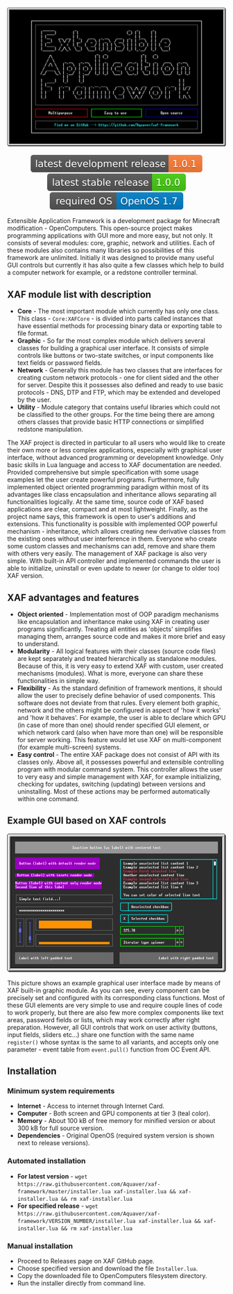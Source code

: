 <p align="center">
  <img alt="XAF Logo" src="https://raw.githubusercontent.com/Aquaver/xaf-framework/master/assets/logo.png"><br><br>
  <img alt="Latest development release version" src="https://raw.githubusercontent.com/Aquaver/xaf-framework/master/assets/versions/development.svg?sanitize=true">
  <img alt="Latest stable release version" src="https://raw.githubusercontent.com/Aquaver/xaf-framework/master/assets/versions/stable.svg?sanitize=true">
  <img alt="Required OS" src="https://raw.githubusercontent.com/Aquaver/xaf-framework/master/assets/versions/system.svg?sanitize=true">
</p>

Extensible Application Framework is a development package for Minecraft modification - OpenComputers. This open-source project makes programming applications with GUI more and more easy, but not only. It consists of several modules: core, graphic, network and utilities. Each of these modules also contains many libraries so possibilities of this framework are unlimited. Initially it was designed to provide many useful GUI controls but currently it has also quite a few classes which help to build a computer network for example, or a redstone controller terminal.

## XAF module list with description

* **Core** - The most important module which currently has only one class. This class - `Core:XAFCore` - is divided into parts called instances that have essential methods for processing binary data or exporting table to file format.
* **Graphic** - So far the most complex module which delivers several classes for building a graphical user interface. It consists of simple controls like buttons or two-state switches, or input components like text fields or password fields.
* **Network** - Generally this module has two classes that are interfaces for creating custom network protocols - one for client sided and the other for server. Despite this it possesses also defined and ready to use basic protocols - DNS, DTP and FTP, which may be extended and developed by the user.
* **Utility** - Module category that contains useful libraries which could not be classified to the other groups. For the time being there are among others classes that provide basic HTTP connections or simplified redstone manipulation.

The XAF project is directed in particular to all users who would like to create their own more or less complex applications, especially with graphical user interface, without advanced programming or development knowledge. Only basic skills in Lua language and access to XAF documentation are needed. Provided comprehensive but simple specification with some usage examples let the user create powerful programs. Furthermore, fully implemented object oriented programming paradigm within most of its advantages like class encapsulation and inheritance allows separating all functionalities logically. At the same time, source code of XAF based applications are clear, compact and at most lightweight. Finally, as the project name says, this framework is open to user's additions and extensions. This functionality is possible with implemented OOP powerful mechanism - inheritance, which allows creating new derivative classes from the existing ones without user interference in them. Everyone who create some custom classes and mechanisms can add, remove and share them with others very easily. The management of XAF package is also very simple. With built-in API controller and implemented commands the user is able to initialize, uninstall or even update to newer (or change to older too) XAF version.

## XAF advantages and features

* **Object oriented** - Implementation most of OOP paradigm mechanisms like encapsulation and inheritance make using XAF in creating user programs significantly. Treating all entities as 'objects' simplifies managing them, arranges source code and makes it more brief and easy to understand.
* **Modularity** - All logical features with their classes (source code files) are kept separately and treated hierarchically as standalone modules. Because of this, it is very easy to extend XAF with custom, user created mechanisms (modules). What is more, everyone can share these functionalities in simple way.
* **Flexibility** - As the standard definition of framework mentions, it should allow the user to precisely define behavior of used components. This software does not deviate from that rules. Every element both graphic, network and the others might be configured in aspect of 'how it works' and 'how it behaves'. For example, the user is able to declare which GPU (in case of more than one) should render specified GUI element, or which network card (also when have more than one) will be responsible for server working. This feature would let use XAF on multi-component (for example multi-screen) systems.
* **Easy control** - The entire XAF package does not consist of API with its classes only. Above all, it possesses powerful and extensible controlling program with modular command system. This controller allows the user to very easy and simple management with XAF, for example initializing, checking for updates, switching (updating) between versions and uninstalling. Most of these actions may be performed automatically within one command.

## Example GUI based on XAF controls

<p align="center">
  <img alt="Example GUI" src="https://raw.githubusercontent.com/Aquaver/xaf-framework/master/assets/example.png">
</p>

This picture shows an example graphical user interface made by means of XAF built-in graphic module. As you can see, every component can be precisely set and configured with its corresponding class functions. Most of these GUI elements are very simple to use and require couple lines of code to work properly, but there are also few more complex components like text areas, password fields or lists, which may work correctly after right preparation. However, all GUI controls that work on user activity (buttons, input fields, sliders etc...) share one function with the same name `register()` whose syntax is the same to all variants, and accepts only one parameter - event table from `event.pull()` function from OC Event API.

## Installation

### Minimum system requirements

* **Internet** - Access to internet through Internet Card.
* **Computer** - Both screen and GPU components at tier 3 (teal color).
* **Memory** - About 100 kB of free memory for minified version or about 300 kB for full source version.
* **Dependencies** - Original OpenOS (required system version is shown next to release versions).

### Automated installation

* **For latest version** - `wget https://raw.githubusercontent.com/Aquaver/xaf-framework/master/installer.lua xaf-installer.lua && xaf-installer.lua && rm xaf-installer.lua`
* **For specified release** - `wget https://raw.githubusercontent.com/Aquaver/xaf-framework/VERSION_NUMBER/installer.lua xaf-installer.lua && xaf-installer.lua && rm xaf-installer.lua`

### Manual installation

* Proceed to Releases page on XAF GitHub page.
* Choose specified version and download the file `Installer.lua`.
* Copy the downloaded file to OpenComputers filesystem directory.
* Run the installer directly from command line.
